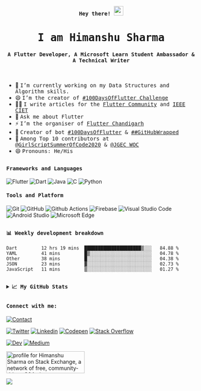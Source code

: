 <p align="center"><samp><b> Hey there! <img src="https://github.com/himanshusharma89/himanshusharma89/blob/master/Hi.gif" width="25px"> </b></samp></p>
<p align="center"><h1 align="center"><samp> I am Himanshu Sharma </samp></h1></p>
<p align="center"><h4 align="center"><samp> A Flutter Developer, A Microsoft Learn Student Ambassador & A Technical Writer </samp></h4></p>
<br>
<div>

- 🔭 <samp>I’m currently working on my Data Structures and Algorithm skills.
- 😄 <samp>I’m the creator of [#100DaysOfFlutter Challenge](https://100daysofflutter.azurewebsites.net/#/)
- ✍🏻 <samp>I write articles for the [Flutter Community](https://medium.com/@rageremix) and [IEEE CIET](https://ieee.chitkara.edu.in/)
- 💬 <samp>Ask me about Flutter
- ⚡ <samp>I’m the organiser of [Flutter Chandigarh](https://github.com/flutterchandigarh)
- 🤖 <samp>Creator of bot [#100DaysOfFlutter](https://twitter.com/100xFlutter) & [##GitHubWrapped](https://twitter.com/GitHubWrapped)
- 🥇 <samp>Among Top 10 contributors at [@GirlScriptSummerOfCode2020](https://github.com/GirlScriptSummerOfCode) & [@JGEC WOC](https://github.com/JGEC-Winter-of-Code)
- 😄 <samp>Pronouns: He/His
<!-- - 🤔 <samp>I’m looking for help with starting Android Development -->
<!-- - ⚡ <samp>Fun fact: Trap Nation is my buddy. -->
<!-- - 👯 <samp>I’m looking to collaborate on **Open Source Projects** -->
</div>

##

<h4><b><samp>Frameworks and Languages</samp></b></h4>

<!-- <code><img height="20" src="https://raw.githubusercontent.com/github/explore/80688e429a7d4ef2fca1e82350fe8e3517d3494d/topics/flutter/flutter.png"></code>
<code><img height="20" src="https://raw.githubusercontent.com/github/explore/80688e429a7d4ef2fca1e82350fe8e3517d3494d/topics/dart/dart.png"></code>
<code><img height="20" src="https://raw.githubusercontent.com/github/explore/80688e429a7d4ef2fca1e82350fe8e3517d3494d/topics/firebase/firebase.png"></code>
<code><img height="20" src="https://raw.githubusercontent.com/github/explore/80688e429a7d4ef2fca1e82350fe8e3517d3494d/topics/git/git.png"></code>
<code><img height="20" src="https://raw.githubusercontent.com/github/explore/80688e429a7d4ef2fca1e82350fe8e3517d3494d/topics/cpp/cpp.png"></code>
<code><img height="20" src="https://raw.githubusercontent.com/github/explore/80688e429a7d4ef2fca1e82350fe8e3517d3494d/topics/c/c.png"></code>
<code><img height="20" src="https://raw.githubusercontent.com/github/explore/80688e429a7d4ef2fca1e82350fe8e3517d3494d/topics/java/java.png"></code>
<code><img height="20" src="https://raw.githubusercontent.com/github/explore/80688e429a7d4ef2fca1e82350fe8e3517d3494d/topics/nodejs/nodejs.png"></code> -->
<!-- ![HTML5](https://img.shields.io/badge/-HTML5-%23E44D27?style=flat-square&logo=html5&logoColor=ffffff)
![CSS3](https://img.shields.io/badge/-CSS3-%231572B6?style=flat-square&logo=css3)
![JavaScript](https://img.shields.io/badge/-JavaScript-%23F7DF1C?style=flat-square&logo=javascript&logoColor=000000&labelColor=%23F7DF1C&color=%23FFCE5A) -->
![Flutter](https://img.shields.io/badge/Flutter-47c5fb?style=flat-square&logo=Flutter&logoColor=white)
![Dart](https://img.shields.io/badge/Dart-2bb7f6?style=flat-square&logo=Dart&logoColor=white)
![Java](https://img.shields.io/badge/Java-ea2d2f?style=flat-square&logo=java&logoColor=ffffff)
![C](https://img.shields.io/badge/C-27338e?style=flat-square&logo=c&logoColor=white)
![Python](https://img.shields.io/badge/Python-3776AB?style=flat-square&logo=Python&logoColor=white)
<!--![C++](https://img.shields.io/badge/C++-649ad2?style=flat-square&logo=c%2B%2B&logoColor=white)-->
<!-- ![Nodejs](https://img.shields.io/badge/Nodejs-black?style=flat-square&logo=Node.js&logoColor=white) -->

<h4><b><samp>Tools and Platform</samp></b></h4>

![Git](https://img.shields.io/badge/Git-F05032?style=flat-square&logo=Git&logoColor=white)
![GitHub](https://img.shields.io/badge/GitHub-181717?style=flat-square&logo=github)
![Github Actions](https://img.shields.io/badge/Github_Actions-2088FF?style=flat-square&logo=Github-Actions&logoColor=ffffff)
![Firebase](https://img.shields.io/badge/Firebase-ffcb2c?style=flat-square&logo=Firebase&logoColor=white)
![Visual Studio Code](https://img.shields.io/badge/Visual_Studio_Code-007ACC?style=flat-square&logo=Visual-Studio-Code&logoColor=white)
![Android Studio](https://img.shields.io/badge/Android_Studio-3DDC84?style=flat-square&logo=Android-Studio&logoColor=ffffff)
![Microsoft Edge](https://img.shields.io/badge/Microsoft_Edge-0078D7?style=flat-square&logo=Microsoft-Edge&logoColor=white)

##

<h4><b><samp>📊 Weekly development breakdown</samp></b></h4>

<!--START_SECTION:waka-->
```text
Dart         12 hrs 19 mins  █████████████████████▒░░░   84.88 % 
YAML         41 mins         █▒░░░░░░░░░░░░░░░░░░░░░░░   04.78 % 
Other        38 mins         █░░░░░░░░░░░░░░░░░░░░░░░░   04.38 % 
JSON         23 mins         ▓░░░░░░░░░░░░░░░░░░░░░░░░   02.73 % 
JavaScript   11 mins         ▒░░░░░░░░░░░░░░░░░░░░░░░░   01.27 % 
```
<!--END_SECTION:waka-->

##

<details>
  <summary><b><samp>📈 My GitHub Stats</samp></b></summary>
<br>
<p align="center"> <img align="center" src="https://github-readme-stats.vercel.app/api/top-langs/?username=himanshusharma89&hide_langs_below=1&&show_icons=true&title_color=08fdd8&icon_color=bb2acf&text_color=ffffff&bg_color=242424"/> <img align="center" src="https://github-readme-stats.vercel.app/api?username=himanshusharma89&&show_icons=true&title_color=08fdd8&icon_color=bb2acf&text_color=ffffff&bg_color=242424"/>
 </p>

</details>

##

<h4><b><samp>Connect with me:</samp></b></h4>

[![Contact](https://img.shields.io/badge/contact@himanshusharma.tech-0075c8?style=flat-square&logo=gmail&logoColor=white)](mailto:contact@himanshusharma.tech)

[![Twitter](https://img.shields.io/badge/@__SharmaHimanshu-1DA1F2?style=flat-square&logo=twitter&logoColor=white)](https://twitter.com/_SharmaHimanshu)
[![Linkedin](https://img.shields.io/badge/Himanshu_Sharma-0077b5?style=flat-square&logo=Linkedin&logoColor=white)](https://www.linkedin.com/in/himanshusharma89) 
[![Codepen](https://img.shields.io/badge/Himanshu_Sharma-1e1f26?style=flat-square&logo=codepen&logoColor=white)](https://codepen.io/himanshusharma89)
[![Stack Overflow](https://img.shields.io/badge/Himanshu_Sharma-393939?style=flat-square&logo=stack-overflow&logoColor=white)](https://stackoverflow.com/users/11545939/himanshu-sharma)

[![Dev](https://img.shields.io/badge/@rageremix-black?style=flat-square&logo=dev.to&logoColor=white)](https://dev.to/rageremix)
[![Medium](https://img.shields.io/badge/@rageremix-black?style=flat-square&logo=medium&logoColor=white)](https://medium.com/@rageremix)

<a href="https://stackexchange.com/users/15998609"><img src="https://stackexchange.com/users/flair/15998609.png?theme=dark" width="208" height="58" alt="profile for Himanshu Sharma on Stack Exchange, a network of free, community-driven Q&amp;A sites" title="profile for Himanshu Sharma on Stack Exchange, a network of free, community-driven Q&amp;A sites"></a>

![](https://visitor-badge.glitch.me/badge?page_id=himanshusharma89.himanshusharma89)
